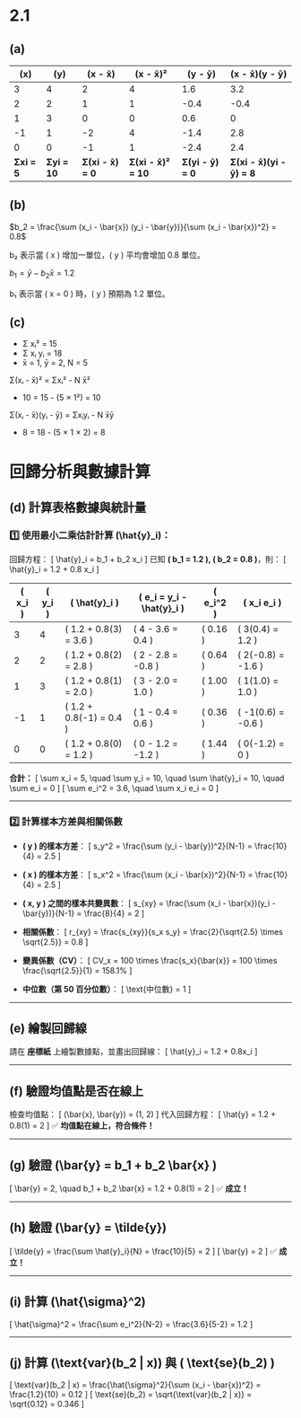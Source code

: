 # 2.1
## (a)
| (x) | (y) | (x - x̄) | (x - x̄)² | (y - ȳ) | (x - x̄)(y - ȳ) |
|----|----|----|----|----|----|
| 3  | 4  | 2  | 4  | 1.6  | 3.2  |
| 2  | 2  | 1  | 1  | -0.4  | -0.4  |
| 1  | 3  | 0  | 0  | 0.6  | 0  |
| -1  | 1  | -2  | 4  | -1.4  | 2.8  |
| 0  | 0  | -1  | 1  | -2.4  | 2.4  |
| **Σxi = 5**  | **Σyi = 10**  | **Σ(xi - x̄) = 0**  | **Σ(xi - x̄)² = 10**  | **Σ(yi - ȳ) = 0**  | **Σ(xi - x̄)(yi - ȳ) = 8**  |

## (b)

<div align="left">

$b_2 = \frac{\sum (x_i - \bar{x}) (y_i - \bar{y})}{\sum (x_i - \bar{x})^2} = 0.8$

b₂ 表示當 \( x \) 增加一單位，\( y \) 平均會增加 0.8 單位。

$b_1 = \bar{y} - b_2 \bar{x} = 1.2$

b₁ 表示當 \( x = 0 \) 時，\( y \) 預期為 1.2 單位。

</div>

## (c)

- Σ xᵢ² = 15
- Σ xᵢ yᵢ = 18
- x̄ = 1, ȳ = 2, N = 5

Σ(xᵢ - x̄)² = Σxᵢ² - N x̄²
   - 10 = 15 - (5 × 1²) = 10 

Σ(xᵢ - x̄)(yᵢ - ȳ) = Σxᵢyᵢ - N x̄ȳ
   - 8 = 18 - (5 × 1 × 2) = 8

# 回歸分析與數據計算

## (d) 計算表格數據與統計量

### 1️⃣ 使用最小二乘估計計算 **\(\hat{y}_i\)**：
回歸方程：
\[
\hat{y}_i = b_1 + b_2 x_i
\]
已知 **\( b_1 = 1.2 \), \( b_2 = 0.8 \)**，則：
\[
\hat{y}_i = 1.2 + 0.8 x_i
\]

| \( x_i \) | \( y_i \) | \( \hat{y}_i \) | \( e_i = y_i - \hat{y}_i \) | \( e_i^2 \) | \( x_i e_i \) |
|----|----|----|----|----|----|
| 3  | 4  | \( 1.2 + 0.8(3) = 3.6 \) | \( 4 - 3.6 = 0.4 \) | \( 0.16 \) | \( 3(0.4) = 1.2 \) |
| 2  | 2  | \( 1.2 + 0.8(2) = 2.8 \) | \( 2 - 2.8 = -0.8 \) | \( 0.64 \) | \( 2(-0.8) = -1.6 \) |
| 1  | 3  | \( 1.2 + 0.8(1) = 2.0 \) | \( 3 - 2.0 = 1.0 \) | \( 1.00 \) | \( 1(1.0) = 1.0 \) |
| -1 | 1  | \( 1.2 + 0.8(-1) = 0.4 \) | \( 1 - 0.4 = 0.6 \) | \( 0.36 \) | \( -1(0.6) = -0.6 \) |
| 0  | 0  | \( 1.2 + 0.8(0) = 1.2 \) | \( 0 - 1.2 = -1.2 \) | \( 1.44 \) | \( 0(-1.2) = 0 \) |

**合計：**
\[
\sum x_i = 5, \quad \sum y_i = 10, \quad \sum \hat{y}_i = 10, \quad \sum e_i = 0
\]
\[
\sum e_i^2 = 3.6, \quad \sum x_i e_i = 0
\]

---

### 2️⃣ 計算樣本方差與相關係數

- **\( y \) 的樣本方差**：
  \[
  s_y^2 = \frac{\sum (y_i - \bar{y})^2}{N-1} = \frac{10}{4} = 2.5
  \]

- **\( x \) 的樣本方差**：
  \[
  s_x^2 = \frac{\sum (x_i - \bar{x})^2}{N-1} = \frac{10}{4} = 2.5
  \]

- **\( x, y \) 之間的樣本共變異數**：
  \[
  s_{xy} = \frac{\sum (x_i - \bar{x})(y_i - \bar{y})}{N-1} = \frac{8}{4} = 2
  \]

- **相關係數**：
  \[
  r_{xy} = \frac{s_{xy}}{s_x s_y} = \frac{2}{\sqrt{2.5} \times \sqrt{2.5}} = 0.8
  \]

- **變異係數（CV）**：
  \[
  CV_x = 100 \times \frac{s_x}{\bar{x}} = 100 \times \frac{\sqrt{2.5}}{1} = 158.1\%
  \]

- **中位數（第 50 百分位數）**：
  \[
  \text{中位數} = 1
  \]

---

## (e) 繪製回歸線
請在 **座標紙** 上繪製數據點，並畫出回歸線：
\[
\hat{y}_i = 1.2 + 0.8x_i
\]

---

## (f) 驗證均值點是否在線上
檢查均值點：
\[
(\bar{x}, \bar{y}) = (1, 2)
\]
代入回歸方程：
\[
\hat{y} = 1.2 + 0.8(1) = 2
\]
✅ **均值點在線上，符合條件！**

---

## (g) 驗證 \(\bar{y} = b_1 + b_2 \bar{x} \)
\[
\bar{y} = 2, \quad b_1 + b_2 \bar{x} = 1.2 + 0.8(1) = 2
\]
✅ **成立！**

---

## (h) 驗證 \(\bar{y} = \tilde{y}\)
\[
\tilde{y} = \frac{\sum \hat{y}_i}{N} = \frac{10}{5} = 2
\]
\[
\bar{y} = 2
\]
✅ **成立！**

---

## (i) 計算 \(\hat{\sigma}^2\)
\[
\hat{\sigma}^2 = \frac{\sum e_i^2}{N-2} = \frac{3.6}{5-2} = 1.2
\]

---

## (j) 計算 \(\text{var}(b_2 | x)\) 與 \( \text{se}(b_2) \)
\[
\text{var}(b_2 | x) = \frac{\hat{\sigma}^2}{\sum (x_i - \bar{x})^2} = \frac{1.2}{10} = 0.12
\]
\[
\text{se}(b_2) = \sqrt{\text{var}(b_2 | x)} = \sqrt{0.12} = 0.346
\]



